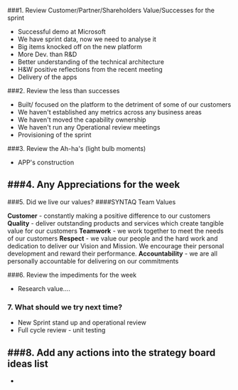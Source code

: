 ###1. Review Customer/Partner/Shareholders Value/Successes for the sprint
- Successful demo at Microsoft
- We have sprint data, now we need to analyse it 
- Big items knocked off on the new platform
- More Dev. than R&D
- Better understanding of the technical architecture 
- H&W positive reflections from the recent meeting
- Delivery of the apps

###2. Review the less than successes
- Built/ focused on the platform to the detriment of some of our customers 
- We haven't established any metrics across any business areas
- We haven't moved the capability ownership
- We haven't run any Operational review meetings
- Provisioning of the sprint

###3. Review the Ah-ha's (light bulb moments)
- APP's construction

###4. Any Appreciations for the week
- 

###5. Did we live our values?
####SYNTAQ Team Values

**Customer** - constantly making a positive difference to our customers 
**Quality** - deliver outstanding products and services which create tangible value for our customers
**Teamwork** - we work together to meet the needs of our customers
**Respect** - we value our people and the hard work and dedication to deliver our Vision and Mission. We encourage their personal development and reward their performance. 
**Accountability** - we are all personally accountable for delivering on our commitments

###6. Review the impediments for the week
- Research value....

### 7. What should we try next time?
- New Sprint stand up and operational review 
- Full cycle review - unit testing 

###8. Add any actions into the strategy board ideas list
- 
- 